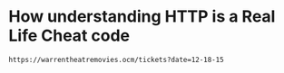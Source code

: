 # How understanding HTTP is a Real Life Cheat code

```jq
https://warrentheatremovies.ocm/tickets?date=12-18-15
```
